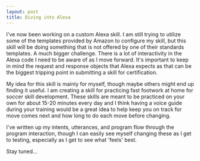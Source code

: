 ```yaml
---
layout: post
title: Diving into Alexa
---
```

I've now been working on a custom Alexa skill. I am still trying to utilize some of the templates provided by Amazon to configure my skill, but this skill will be doing something that is not offered by one of their standards templates. A much bigger challenge. There is a lot of interactivity in the Alexa code I need to be aware of as I move forward. It's important to keep in mind the request and response objects that Alexa expects as that can be the biggest tripping point in submitting a skill for certification.

My idea for this skill is mainly for myself, though maybe others might end up finding it useful. I am creating a skill for practicing fast footwork at home for soccer skill development. These skills are meant to be practiced on your own for about 15-20 minutes every day and I think having a voice guide during your training would be a great idea to help keep you on track for move comes next and how long to do each move before changing.

I've written up my intents, utterances, and program flow through the program interaction, though I can easily see myself changing these as I get to testing, especially as I get to see what 'feels' best.

Stay tuned...